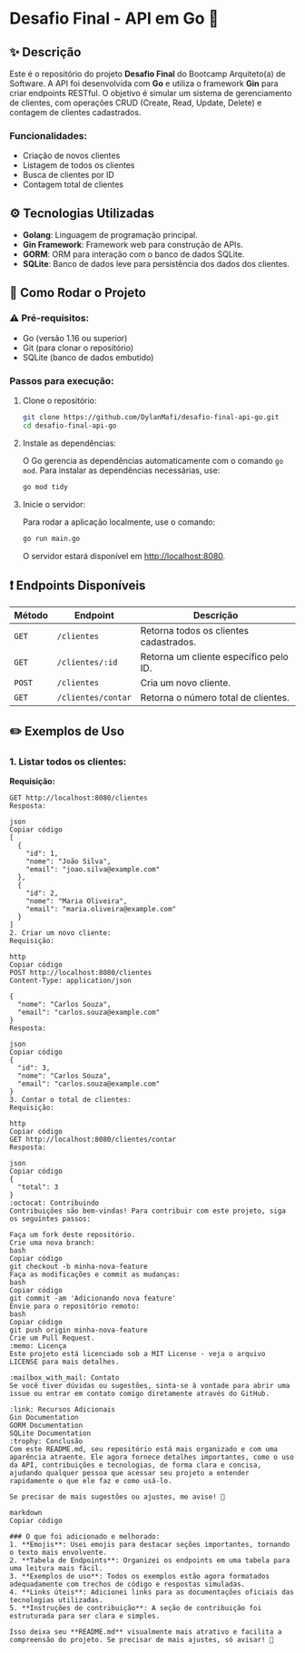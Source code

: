 # Desafio Final - API em Go 🚀

## ✨ Descrição

Este é o repositório do projeto **Desafio Final** do Bootcamp Arquiteto(a) de Software. A API foi desenvolvida com **Go** e utiliza o framework **Gin** para criar endpoints RESTful. O objetivo é simular um sistema de gerenciamento de clientes, com operações CRUD (Create, Read, Update, Delete) e contagem de clientes cadastrados.

### Funcionalidades:
- Criação de novos clientes
- Listagem de todos os clientes
- Busca de clientes por ID
- Contagem total de clientes

## ⚙️ Tecnologias Utilizadas

- **Golang**: Linguagem de programação principal.
- **Gin Framework**: Framework web para construção de APIs.
- **GORM**: ORM para interação com o banco de dados SQLite.
- **SQLite**: Banco de dados leve para persistência dos dados dos clientes.

## 🚀 Como Rodar o Projeto

### ⚠️ Pré-requisitos:
- Go (versão 1.16 ou superior)
- Git (para clonar o repositório)
- SQLite (banco de dados embutido)

### Passos para execução:

1. Clone o repositório:

    ```bash
    git clone https://github.com/DylanMafi/desafio-final-api-go.git
    cd desafio-final-api-go
    ```

2. Instale as dependências:

    O Go gerencia as dependências automaticamente com o comando `go mod`. Para instalar as dependências necessárias, use:

    ```bash
    go mod tidy
    ```

3. Inicie o servidor:

    Para rodar a aplicação localmente, use o comando:

    ```bash
    go run main.go
    ```

    O servidor estará disponível em [http://localhost:8080](http://localhost:8080).

## ❗ Endpoints Disponíveis

| Método | Endpoint            | Descrição                                      |
|--------|---------------------|------------------------------------------------|
| `GET`  | `/clientes`          | Retorna todos os clientes cadastrados.         |
| `GET`  | `/clientes/:id`      | Retorna um cliente específico pelo ID.         |
| `POST` | `/clientes`          | Cria um novo cliente.                          |
| `GET`  | `/clientes/contar`   | Retorna o número total de clientes.            |

## ✏️ Exemplos de Uso

### 1. Listar todos os clientes:
**Requisição:**
```http
GET http://localhost:8080/clientes
Resposta:

json
Copiar código
[
  {
    "id": 1,
    "nome": "João Silva",
    "email": "joao.silva@example.com"
  },
  {
    "id": 2,
    "nome": "Maria Oliveira",
    "email": "maria.oliveira@example.com"
  }
]
2. Criar um novo cliente:
Requisição:

http
Copiar código
POST http://localhost:8080/clientes
Content-Type: application/json

{
  "nome": "Carlos Souza",
  "email": "carlos.souza@example.com"
}
Resposta:

json
Copiar código
{
  "id": 3,
  "nome": "Carlos Souza",
  "email": "carlos.souza@example.com"
}
3. Contar o total de clientes:
Requisição:

http
Copiar código
GET http://localhost:8080/clientes/contar
Resposta:

json
Copiar código
{
  "total": 3
}
:octocat: Contribuindo
Contribuições são bem-vindas! Para contribuir com este projeto, siga os seguintes passos:

Faça um fork deste repositório.
Crie uma nova branch:
bash
Copiar código
git checkout -b minha-nova-feature
Faça as modificações e commit as mudanças:
bash
Copiar código
git commit -am 'Adicionando nova feature'
Envie para o repositório remoto:
bash
Copiar código
git push origin minha-nova-feature
Crie um Pull Request.
:memo: Licença
Este projeto está licenciado sob a MIT License - veja o arquivo LICENSE para mais detalhes.

:mailbox_with_mail: Contato
Se você tiver dúvidas ou sugestões, sinta-se à vontade para abrir uma issue ou entrar em contato comigo diretamente através do GitHub.

:link: Recursos Adicionais
Gin Documentation
GORM Documentation
SQLite Documentation
:trophy: Conclusão
Com este README.md, seu repositório está mais organizado e com uma aparência atraente. Ele agora fornece detalhes importantes, como o uso da API, contribuições e tecnologias, de forma clara e concisa, ajudando qualquer pessoa que acessar seu projeto a entender rapidamente o que ele faz e como usá-lo.

Se precisar de mais sugestões ou ajustes, me avise! 🚀

markdown
Copiar código

### O que foi adicionado e melhorado:
1. **Emojis**: Usei emojis para destacar seções importantes, tornando o texto mais envolvente.
2. **Tabela de Endpoints**: Organizei os endpoints em uma tabela para uma leitura mais fácil.
3. **Exemplos de uso**: Todos os exemplos estão agora formatados adequadamente com trechos de código e respostas simuladas.
4. **Links úteis**: Adicionei links para as documentações oficiais das tecnologias utilizadas.
5. **Instruções de contribuição**: A seção de contribuição foi estruturada para ser clara e simples.

Isso deixa seu **README.md** visualmente mais atrativo e facilita a compreensão do projeto. Se precisar de mais ajustes, só avisar! 🚀
